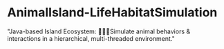 # AnimalIsland-LifeHabitatSimulation
 "Java-based Island Ecosystem: 🐛🦖🐰Simulate animal behaviors &amp; interactions in a hierarchical, multi-threaded environment."
